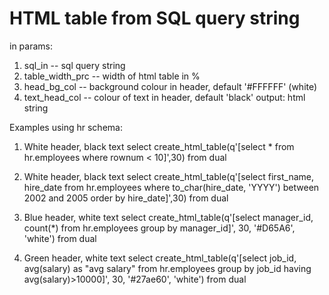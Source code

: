 # HTML table from SQL query string

in params:
1) sql_in -- sql query string
2) table_width_prc -- width of html table in %
3) head_bg_col -- background colour in header, default '#FFFFFF' (white)
4) text_head_col -- colour of text in header, default 'black'
output: html string 

Examples using hr schema: 



1)  White header, black text 
    select create_html_table(q'[select * 
                               from hr.employees 
                               where rownum < 10]',30) from dual
2) White header, black text
   select create_html_table(q'[select first_name, hire_date from hr.employees 
                               where to_char(hire_date, 'YYYY') between 2002 and 2005 
                               order by hire_date]',30) from dual

3) Blue header, white text
   select create_html_table(q'[select manager_id, count(*) 
                               from hr.employees 
                               group by manager_id]', 30, '#D65A6', 'white') from dual

4) Green header, white text 
   select create_html_table(q'[select job_id, avg(salary) as "avg salary" 
                               from hr.employees 
                               group by job_id 
                               having avg(salary)>10000]', 30, '#27ae60', 'white') from dual



